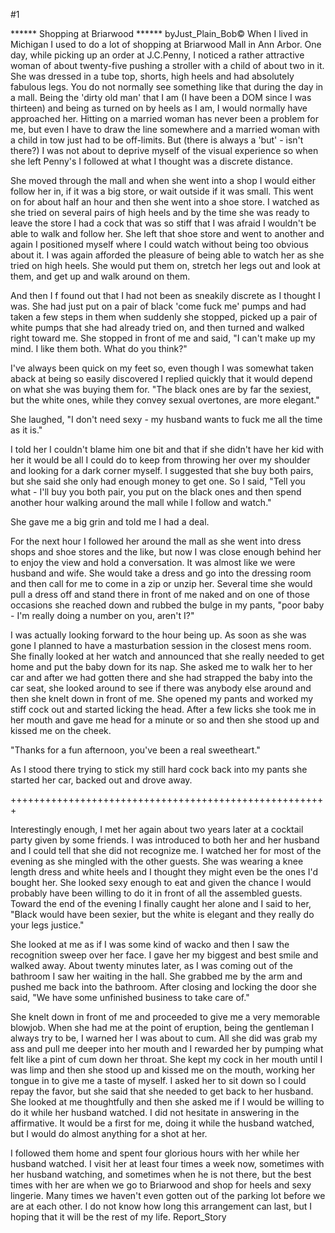 #1 

 

 ****** Shopping at Briarwood ****** byJust_Plain_Bob© When I lived in Michigan I used to do a lot of shopping at Briarwood Mall in Ann Arbor. One day, while picking up an order at J.C.Penny, I noticed a rather attractive woman of about twenty-five pushing a stroller with a child of about two in it. She was dressed in a tube top, shorts, high heels and had absolutely fabulous legs. You do not normally see something like that during the day in a mall. Being the 'dirty old man' that I am (I have been a DOM since I was thirteen) and being as turned on by heels as I am, I would normally have approached her. Hitting on a married woman has never been a problem for me, but even I have to draw the line somewhere and a married woman with a child in tow just had to be off-limits. But (there is always a 'but' - isn't there?) I was not about to deprive myself of the visual experience so when she left Penny's I followed at what I thought was a discrete distance. 

 She moved through the mall and when she went into a shop I would either follow her in, if it was a big store, or wait outside if it was small. This went on for about half an hour and then she went into a shoe store. I watched as she tried on several pairs of high heels and by the time she was ready to leave the store I had a cock that was so stiff that I was afraid I wouldn't be able to walk and follow her. She left that shoe store and went to another and again I positioned myself where I could watch without being too obvious about it. I was again afforded the pleasure of being able to watch her as she tried on high heels. She would put them on, stretch her legs out and look at them, and get up and walk around on them. 

 And then I f found out that I had not been as sneakily discrete as I thought I was. She had just put on a pair of black 'come fuck me' pumps and had taken a few steps in them when suddenly she stopped, picked up a pair of white pumps that she had already tried on, and then turned and walked right toward me. She stopped in front of me and said, "I can't make up my mind. I like them both. What do you think?" 

 I've always been quick on my feet so, even though I was somewhat taken aback at being so easily discovered I replied quickly that it would depend on what she was buying them for. "The black ones are by far the sexiest, but the white ones, while they convey sexual overtones, are more elegant." 

 She laughed, "I don't need sexy - my husband wants to fuck me all the time as it is." 

 I told her I couldn't blame him one bit and that if she didn't have her kid with her it would be all I could do to keep from throwing her over my shoulder and looking for a dark corner myself. I suggested that she buy both pairs, but she said she only had enough money to get one. So I said, "Tell you what - I'll buy you both pair, you put on the black ones and then spend another hour walking around the mall while I follow and watch." 

 She gave me a big grin and told me I had a deal. 

 For the next hour I followed her around the mall as she went into dress shops and shoe stores and the like, but now I was close enough behind her to enjoy the view and hold a conversation. It was almost like we were husband and wife. She would take a dress and go into the dressing room and then call for me to come in a zip or unzip her. Several time she would pull a dress off and stand there in front of me naked and on one of those occasions she reached down and rubbed the bulge in my pants, "poor baby - I'm really doing a number on you, aren't I?" 

 I was actually looking forward to the hour being up. As soon as she was gone I planned to have a masturbation session in the closest mens room. She finally looked at her watch and announced that she really needed to get home and put the baby down for its nap. She asked me to walk her to her car and after we had gotten there and she had strapped the baby into the car seat, she looked around to see if there was anybody else around and then she knelt down in front of me. She opened my pants and worked my stiff cock out and started licking the head. After a few licks she took me in her mouth and gave me head for a minute or so and then she stood up and kissed me on the cheek. 

 "Thanks for a fun afternoon, you've been a real sweetheart." 

 As I stood there trying to stick my still hard cock back into my pants she started her car, backed out and drove away. 

 +++++++++++++++++++++++++++++++++++++++++++++++++++++++ 

 Interestingly enough, I met her again about two years later at a cocktail party given by some friends. I was introduced to both her and her husband and I could tell that she did not recognize me. I watched her for most of the evening as she mingled with the other guests. She was wearing a knee length dress and white heels and I thought they might even be the ones I'd bought her. She looked sexy enough to eat and given the chance I would probably have been willing to do it in front of all the assembled guests. Toward the end of the evening I finally caught her alone and I said to her, "Black would have been sexier, but the white is elegant and they really do your legs justice." 

 She looked at me as if I was some kind of wacko and then I saw the recognition sweep over her face. I gave her my biggest and best smile and walked away. About twenty minutes later, as I was coming out of the bathroom I saw her waiting in the hall. She grabbed me by the arm and pushed me back into the bathroom. After closing and locking the door she said, "We have some unfinished business to take care of." 

 She knelt down in front of me and proceeded to give me a very memorable blowjob. When she had me at the point of eruption, being the gentleman I always try to be, I warned her I was about to cum. All she did was grab my ass and pull me deeper into her mouth and I rewarded her by pumping what felt like a pint of cum down her throat. She kept my cock in her mouth until I was limp and then she stood up and kissed me on the mouth, working her tongue in to give me a taste of myself. I asked her to sit down so I could repay the favor, but she said that she needed to get back to her husband. She looked at me thoughtfully and then she asked me if I would be willing to do it while her husband watched. I did not hesitate in answering in the affirmative. It would be a first for me, doing it while the husband watched, but I would do almost anything for a shot at her. 

 I followed them home and spent four glorious hours with her while her husband watched. I visit her at least four times a week now, sometimes with her husband watching, and sometimes when he is not there, but the best times with her are when we go to Briarwood and shop for heels and sexy lingerie. Many times we haven't even gotten out of the parking lot before we are at each other. I do not know how long this arrangement can last, but I hoping that it will be the rest of my life. Report_Story 

